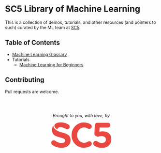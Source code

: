 # SC5 Library of Machine Learning
This is a collection of demos, tutorials, and other resources (and pointers to such) curated by the ML team at [SC5](https://sc5.io/).

## Table of Contents

* [Machine Learning Glossary](https://github.com/SC5/sc5-machine-learning/blob/master/glossary.md)
* Tutorials
  * [Machine Learning for Beginners](https://github.com/SC5/sc5-machine-learning/blob/master/tutorials/beginners-guide.md)

## Contributing
Pull requests are welcome.

<br />
<br />
<p align="center"><em>Brought to you, with love, by</em></p>
<p align="center"><a href="https://sc5.io"><img src="https://github.com/SC5/sc5-machine-learning/blob/master/images/sc5logo-small.png" /></a></p>
